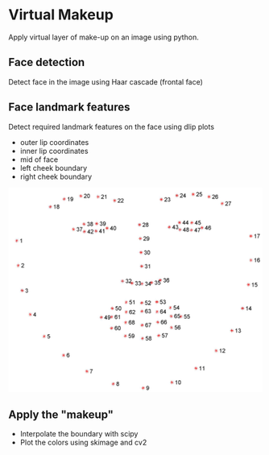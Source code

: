# Virtual Makeup

Apply virtual layer of make-up on an image using python.

## Face detection
Detect face in the image using Haar cascade (frontal face)

## Face landmark features 
Detect required landmark features on the face using dlip plots
- outer lip coordinates
- inner lip coordinates
- mid of face
- left cheek boundary
- right cheek boundary

![arch](./facial_landmarks.jpg)

## Apply the "makeup"
- Interpolate the boundary with scipy
- Plot the colors using skimage and cv2
